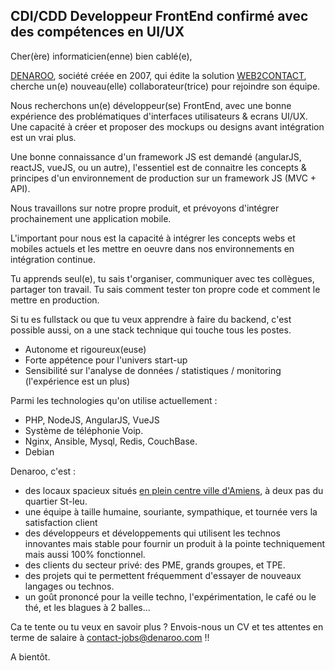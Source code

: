 ## CDI/CDD Developpeur FrontEnd confirmé avec des compétences en UI/UX

Cher(ère) informaticien(enne) bien cablé(e),

[DENAROO](http://www.denaroo.com), société créée en 2007, qui édite la solution [WEB2CONTACT](http://www.web2contact.com), cherche un(e) nouveau(elle) collaborateur(trice) pour rejoindre son équipe.

Nous recherchons un(e) développeur(se) FrontEnd, avec une bonne expérience des problématiques d'interfaces utilisateurs & ecrans UI/UX. Une capacité à créer et proposer des mockups ou designs avant intégration est un vrai plus.

Une bonne connaissance d'un framework JS est demandé (angularJS, reactJS, vueJS, ou un autre), l'essentiel est de connaitre les concepts & principes d'un environnement de production sur un framework JS (MVC + API). 

Nous travaillons sur notre propre produit, et prévoyons d'intégrer prochainement une application mobile. 

L'important pour nous est la capacité à intégrer les concepts webs et mobiles actuels et les mettre en oeuvre dans nos environnements en intégration continue. 

Tu apprends seul(e), tu sais t'organiser, communiquer avec tes collègues, partager ton travail. Tu sais comment tester ton propre code et comment le mettre en production. 

Si tu es fullstack ou que tu veux apprendre à faire du backend, c'est possible aussi, on a une stack technique qui touche tous les postes.

- Autonome et rigoureux(euse)
- Forte appétence pour l'univers start-up 
- Sensibilité sur l'analyse de données / statistiques / monitoring (l'expérience est un plus) 

Parmi les technologies qu'on utilise actuellement : 
- PHP, NodeJS, AngularJS, VueJS
- Système de téléphonie Voip.
- Nginx, Ansible, Mysql, Redis, CouchBase.
- Debian

Denaroo, c'est :
* des locaux spacieux situés [en plein centre ville d'Amiens](https://goo.gl/maps/MJTJpSL8jcG2), à deux pas du quartier St-leu.
* une équipe à taille humaine, souriante, sympathique, et tournée vers la satisfaction client
* des développeurs et développements qui utilisent les technos innovantes mais stable pour fournir un produit à la pointe techniquement mais aussi 100% fonctionnel.
* des clients du secteur privé: des PME, grands groupes, et TPE.
* des projets qui te permettent fréquemment d'essayer de nouveaux langages ou technos.
* un goût prononcé pour la veille techno, l'expérimentation, le café ou le thé, et les blagues à 2 balles...

Ca te tente ou tu veux en savoir plus ? Envois-nous un CV et tes attentes en terme de salaire à contact-jobs@denaroo.com !! 

A bientôt.


